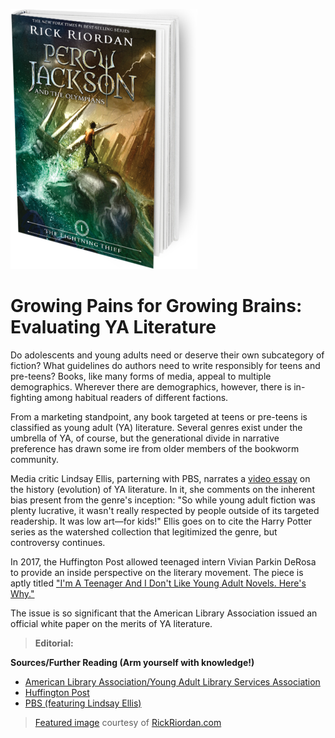 ![Percy](https://github.com/MMOG77/01-My-Blog/blob/master/the-lightning-thief-299x416.png)

# Growing Pains for Growing Brains: Evaluating YA Literature

Do adolescents and young adults need or deserve their own subcategory of fiction? What guidelines do authors need to write responsibly for teens and pre-teens? Books, like many forms of media, appeal to multiple demographics. Wherever there are demographics, however, there is in-fighting among habitual readers of different factions.

From a marketing standpoint, any book targeted at teens or pre-teens is classified as young adult (YA) literature. Several genres exist under the umbrella of YA, of course, but the generational divide in narrative preference has drawn some ire from older members of the bookworm community.

Media critic Lindsay Ellis, parterning with PBS, narrates a [video essay](https://www.youtube.com/watch?v=Mn3aKZ8ZVFo) on the history (evolution) of YA literature. In it, she comments on the inherent bias present from the genre's inception: "So while young adult fiction was plenty lucrative, it wasn't really respected by people outside of its targeted readership. It was low art&mdash;for kids!" Ellis goes on to cite the Harry Potter series as the watershed collection that legitimized the genre, but controversy continues.

In 2017, the Huffington Post allowed teenaged intern Vivian Parkin DeRosa to provide an inside perspective on the literary movement. The piece is aptly titled ["I'm A Teenager And I Don't Like Young Adult Novels. Here's Why."](https://www.huffingtonpost.com/entry/what-ya-gets-wrong-about-teenagers-from-a-teen_us_594a8e4de4b062254f3a5a94)

The issue is so significant that the American Library Association issued an official white paper on the merits of YA literature.

> **Editorial:**

**Sources/Further Reading (Arm yourself with knowledge!)**

* [American Library Association/Young Adult Library Services Association](http://www.ala.org/yalsa/guidelines/whitepapers/yalit)
* [Huffington Post](https://www.huffingtonpost.com/entry/what-ya-gets-wrong-about-teenagers-from-a-teen_us_594a8e4de4b062254f3a5a94)
* [PBS (featuring Lindsay Ellis)](https://www.youtube.com/watch?v=Mn3aKZ8ZVFo)

> [Featured image](http://rickriordan.com/book/the-lightning-thief/) courtesy of [RickRiordan.com](http://rickriordan.com/)
